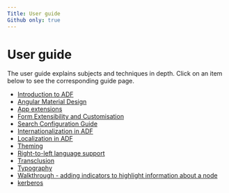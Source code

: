```yaml
---
Title: User guide
Github only: true
---
```


# User guide

The user guide explains subjects and techniques in depth. Click
on an item below to see the corresponding guide page.

<!--guide start-->

-   [Introduction to ADF](adf-introduction.md)
-   [Angular Material Design](angular-material-design.md)
-   [App extensions](app-extensions.md)
-   [Form Extensibility and Customisation](extensibility.md)
-   [Search Configuration Guide](search-configuration-guide.md)
-   [Internationalization in ADF](internationalization.md)
-   [Localization in ADF](user-guide/localization.md)
-   [Theming](theming.md)
-   [Right-to-left language support](rtl-support.md)
-   [Transclusion](transclusion.md)
-   [Typography](typography.md)
-   [Walkthrough - adding indicators to highlight information about a node](metadata-indicators.md)
-   [kerberos](kerberos.md)

<!--guide end-->
